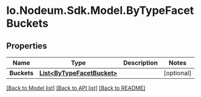 # Io.Nodeum.Sdk.Model.ByTypeFacetBuckets
## Properties

Name | Type | Description | Notes
------------ | ------------- | ------------- | -------------
**Buckets** | [**List&lt;ByTypeFacetBucket&gt;**](ByTypeFacetBucket.md) |  | [optional] 

[[Back to Model list]](../README.md#documentation-for-models) [[Back to API list]](../README.md#documentation-for-api-endpoints) [[Back to README]](../README.md)

